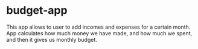 # budget-app
This app allows to user to add incomes and expenses for a certain month. App calculates how much money we have made, and how much we spent, and then it gives us monthly budget.
